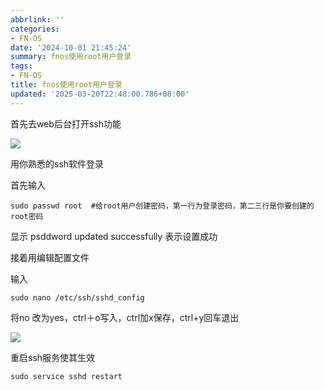 ```yaml
---
abbrlink: ''
categories:
- FN-OS
date: '2024-10-01 21:45:24'
summary: fnos使用root用户登录
tags:
- FN-OS
title: fnos使用root用户登录
updated: '2025-03-20T22:48:00.786+08:00'
---
```

首先去web后台打开ssh功能

![](https://blog.106996.xyz/HEXO/fnos/Snipaste_2024-10-26_10-55-09.png)

用你熟悉的ssh软件登录

首先输入

```
sudo passwd root  #给root用户创建密码，第一行为登录密码，第二三行是你要创建的root密码
```

显示 psddword updated successfully 表示设置成功

接着用编辑配置文件

输入

```
sudo nano /etc/ssh/sshd_config
```

将no 改为yes，ctrl＋o写入，ctrl加x保存，ctrl+y回车退出

![](https://blog.106996.xyz/HEXO/fnos/Snipaste_2024-10-26_10-56-32.png)

重启ssh服务使其生效

```
sudo service sshd restart
```
